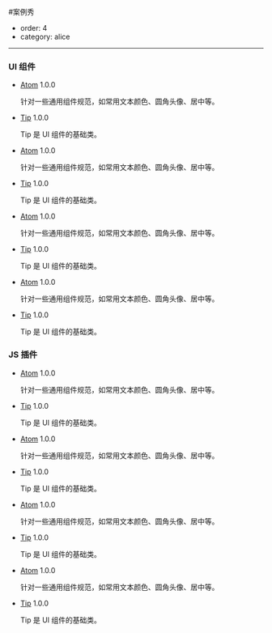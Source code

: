 #案例秀
- order: 4
- category: alice


---
<style type="text/css">
    .side-area{display: none;}
    .content-area{
        margin-left: 0;
        width: 1140px;
    }
</style>
<section class="js-main">
    <section class="js-module">
        <h3 class="js-module-title">UI 组件</h3>
        <div class="jsmodule-content">
            <ul class="fn-clear">
                <li class="js-module-box">
                    <a href="" class="js-module-name">Atom</a>
                    <span class="js-module-version">1.0.0</span>
                    <p class="js-module-description">针对一些通用组件规范，如常用文本颜色、圆角头像、居中等。</p>
                </li>
                <li class="js-module-box pp">
                    <a href="" class="js-module-name">Tip</a>
                    <span class="js-module-version">1.0.0</span>
                    <p class="js-module-description">Tip 是 UI 组件的基础类。</p>
                </li>
                <li class="js-module-box gn">
                    <a href="" class="js-module-name">Atom</a>
                    <span class="js-module-version">1.0.0</span>
                    <p class="js-module-description">针对一些通用组件规范，如常用文本颜色、圆角头像、居中等。</p>
                </li>
                <li class="js-module-box og">
                    <a href="" class="js-module-name">Tip</a>
                    <span class="js-module-version">1.0.0</span>
                    <p class="js-module-description">Tip 是 UI 组件的基础类。</p>
                </li>
                <li class="js-module-box gn">
                    <a href="" class="js-module-name">Atom</a>
                    <span class="js-module-version">1.0.0</span>
                    <p class="js-module-description">针对一些通用组件规范，如常用文本颜色、圆角头像、居中等。</p>
                </li>
                <li class="js-module-box pk">
                    <a href="" class="js-module-name">Tip</a>
                    <span class="js-module-version">1.0.0</span>
                    <p class="js-module-description">Tip 是 UI 组件的基础类。</p>
                </li>
                <li class="js-module-box">
                    <a href="" class="js-module-name">Atom</a>
                    <span class="js-module-version">1.0.0</span>
                    <p class="js-module-description">针对一些通用组件规范，如常用文本颜色、圆角头像、居中等。</p>
                </li>
                <li class="js-module-box yl">
                    <a href="" class="js-module-name">Tip</a>
                    <span class="js-module-version">1.0.0</span>
                    <p class="js-module-description">Tip 是 UI 组件的基础类。</p>
                </li>
            </ul>
        </div>
    </section>
    <section class="js-module module2">
        <h3 class="js-module-title">JS 插件</h3>
        <div class="js-module-content">
            <ul class="fn-clear">
                <li class="js-module-box">
                    <a href="" class="js-module-name">Atom</a>
                    <span class="js-module-version">1.0.0</span>
                    <p class="js-module-description">针对一些通用组件规范，如常用文本颜色、圆角头像、居中等。</p>
                </li>
                <li class="js-module-box pp">
                    <a href="" class="js-module-name">Tip</a>
                    <span class="js-module-version">1.0.0</span>
                    <p class="js-module-description">Tip 是 UI 组件的基础类。</p>
                </li>
                <li class="js-module-box gn">
                    <a href="" class="js-module-name">Atom</a>
                    <span class="js-module-version">1.0.0</span>
                    <p class="js-module-description">针对一些通用组件规范，如常用文本颜色、圆角头像、居中等。</p>
                </li>
                <li class="js-module-box og">
                    <a href="" class="js-module-name">Tip</a>
                    <span class="js-module-version">1.0.0</span>
                    <p class="js-module-description">Tip 是 UI 组件的基础类。</p>
                </li>
                <li class="js-module-box gn">
                    <a href="" class="js-module-name">Atom</a>
                    <span class="js-module-version">1.0.0</span>
                    <p class="js-module-description">针对一些通用组件规范，如常用文本颜色、圆角头像、居中等。</p>
                </li>
                <li class="js-module-box pk">
                    <a href="" class="js-module-name">Tip</a>
                    <span class="js-module-version">1.0.0</span>
                    <p class="js-module-description">Tip 是 UI 组件的基础类。</p>
                </li>
                <li class="js-module-box">
                    <a href="" class="js-module-name">Atom</a>
                    <span class="js-module-version">1.0.0</span>
                    <p class="js-module-description">针对一些通用组件规范，如常用文本颜色、圆角头像、居中等。</p>
                </li>
                <li class="js-module-box yl">
                    <a href="" class="js-module-name">Tip</a>
                    <span class="js-module-version">1.0.0</span>
                    <p class="js-module-description">Tip 是 UI 组件的基础类。</p>
                </li>
            </ul>
        </div>
    </section>
</section>


